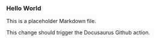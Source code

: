 ### Hello World
This is a placeholder Markdown file.

This change should trigger the Docusaurus Github action.

